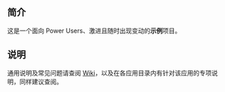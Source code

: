 ## 简介

这是一个面向 Power Users、激进且随时出现变动的**示例**项目。

## 说明

通用说明及常见问题请查阅 [Wiki](https://github.com/DivineEngine/Profiles/wiki)，以及在各应用目录内有针对该应用的专项说明，同样建议查阅。

